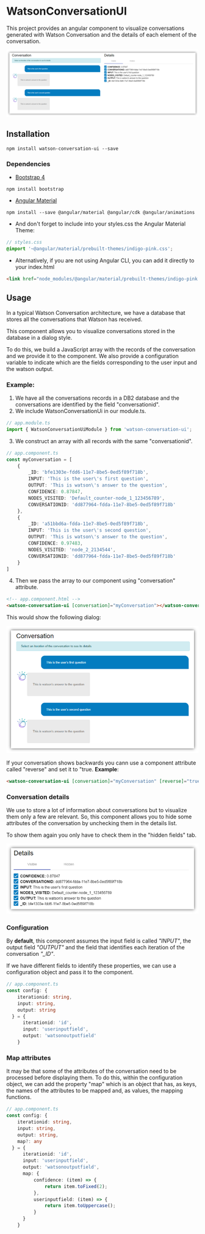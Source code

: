 # WatsonConversationUI

This project provides an angular component to visualize conversations generated with Watson Conversation and the details of each element of the conversation.

![Component preview](./readme-assets/component-preview.png "Component preview")

## Installation

```
npm install watson-conversation-ui --save
```

### Dependencies

- [Bootstrap 4](https://getbootstrap.com/docs/4.0/getting-started/download/)
```
npm install bootstrap
```

- [Angular Material](https://material.angular.io/guide/getting-started)
```
npm install --save @angular/material @angular/cdk @angular/animations
```

- And don't forget to include into your styles.css the Angular Material Theme:
```scss
// styles.css
@import '~@angular/material/prebuilt-themes/indigo-pink.css';
```

- Alternatively, if you are not using Angular CLI, you can add it directly to your index.html
```html
<link href="node_modules/@angular/material/prebuilt-themes/indigo-pink.css" rel="stylesheet">
```

## Usage

In a typical Watson Conversation architecture, we have a database that stores all the conversations that Watson has received.

This component allows you to visualize conversations stored in the database in a dialog style.

To do this, we build a JavaScript array with the records of the conversation and we provide it to the component. We also provide a configuration variable to indicate which are the fields corresponding to the user input and the watson output.

### Example: 

1. We have all the conversations records in a DB2 database and the conversations are identified by the field "conversationid".
2. We include WatsonConversationUi in our module.ts.
```typescript
// app.module.ts
import { WatsonConversationUiModule } from 'watson-conversation-ui';
```
3. We construct an array with all records with the same "conversationid".

```typescript
// app.component.ts
const myConversation = [
    {
        _ID: 'bfe1303e-fdd6-11e7-8be5-0ed5f89f718b',
        INPUT: 'This is the user\'s first question',
        OUTPUT: 'This is watson\'s answer to the question',
        CONFIDENCE: 0.87847,
        NODES_VISITED: 'Default_counter-node_1_123456789',
        CONVERSATIONID: 'dd877964-fdda-11e7-8be5-0ed5f89f718b'
    },
    {
        _ID: 'a51bbd6a-fdda-11e7-8be5-0ed5f89f718b',
        INPUT: 'This is the user\'s second question',
        OUTPUT: 'This is watson\'s answer to the question',
        CONFIDENCE: 0.97483,
        NODES_VISITED: 'node_2_2134544',
        CONVERSATIONID: 'dd877964-fdda-11e7-8be5-0ed5f89f718b'
    }
]
```

4. Then we pass the array to our component using "conversation" attribute.

```html
<!-- app.component.html -->
<watson-conversation-ui [conversation]="myConversation"></watson-conversation-ui>
```

This would show the following dialog:

![Dialog example](./readme-assets/conversation-example.png "Dialog example")

If your conversation shows backwards you cann use a component attribute called "reverse" and set it to "true. **Example**:

```html
<watson-conversation-ui [conversation]="myConversation" [reverse]="true"></watson-conversation-ui>
```

### Conversation details

We use to store a lot of information about conversations but to visualize them only a few are relevant. So, this component allows you to hide some attributes of the conversation by unchecking them in the details list.

To show them again you only have to check them in the "hidden fields" tab.

![Details example](./readme-assets/details-example.png "Details example")

### Configuration

By **default**, this component assumes the input field is called *"INPUT"*, the output field *"OUTPUT"* and the field that identifies each iteration of the conversation *"_ID"*.

If we have different fields to identify these properties, we can use a configuration object and pass it to the component.

```typescript
// app.component.ts
const config: {
    iterationid: string,
    input: string,
    output: string
  } = {
      iterationid: 'id',
      input: 'userinputfield',
      output: 'watsonoutputfield'
    }
```

### Map attributes

It may be that some of the attributes of the conversation need to be processed before displaying them. To do this, within the configuration object, we can add the property "map" which is an object that has, as keys, the names of the attributes to be mapped and, as values, the mapping functions.

```typescript
// app.component.ts
const config: {
    iterationid: string,
    input: string,
    output: string,
    map?: any
  } = {
      iterationid: 'id',
      input: 'userinputfield',
      output: 'watsonoutputfield',
      map: {
          confidence: (item) => {
              return item.toFixed(2);
          },
          userinputfield: (item) => {
              return item.toUppercase();
          }
      }
    }
```